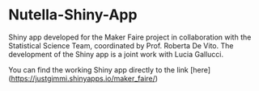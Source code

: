 # Nutella-Shiny-App
Shiny app developed for the Maker Faire project in collaboration with the Statistical Science Team, coordinated by Prof. Roberta De Vito. The development of the Shiny app is a joint work with Lucia Gallucci.

You can find the working Shiny app directly to the link [here] (https://justgimmi.shinyapps.io/maker_faire/)
